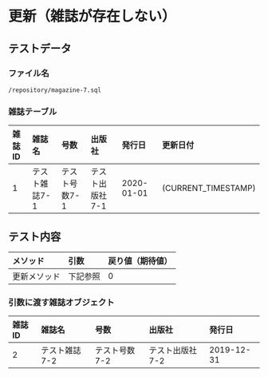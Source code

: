 # 更新（雑誌が存在しない）

## テストデータ
### ファイル名
`/repository/magazine-7.sql`

### 雑誌テーブル
|雑誌ID|雑誌名|号数|出版社|発行日|更新日付|
|:--|:--|:--|:--|:--|:--|
|1|テスト雑誌7-1|テスト号数7-1|テスト出版社7-1|2020-01-01|(CURRENT_TIMESTAMP)|

## テスト内容
|メソッド|引数|戻り値（期待値）|
|:--|:--|:--|
|更新メソッド|下記参照|0|

### 引数に渡す雑誌オブジェクト
|雑誌ID|雑誌名|号数|出版社|発行日|
|:--|:--|:--|:--|:--|
|2|テスト雑誌7-2|テスト号数7-2|テスト出版社7-2|2019-12-31|


